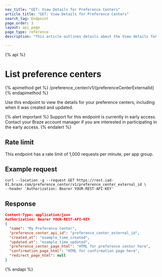 ```yaml
---
nav_title: "GET: View Details for Preference Centers"
article_title: "GET: View Details for Preference Centers"
search_tag: Endpoint
page_order: 3
layout: api_page
page_type: reference
description: "This article outlines details about the View details for preference centers Braze endpoint."

---
```

{% api %}
# List preference centers
{% apimethod get %}
/preference_center/v1/{preferenceCenterExternalId}
{% endapimethod %}

Use this endpoint to view the details for your preference centers, including when it was created and updated.

{% alert important %}
Support for this endpoint is currently in early access. Contact your Braze account manager if you are interested in participating in the early access.
{% endalert %}

## Rate limit

This endpoint has a rate limit of 1,000 requests per minute, per app group.

## Example request

```
curl --location -g --request GET https://rest.iad-01.braze.com/preference_center/v1/preference_center_external_id \
--header 'Authorization: Bearer YOUR-REST-API-KEY'
```

## Response 
```json 
Content-Type: application/json
Authorization: Bearer YOUR-REST-API-KEY
{
  "name": "My Preference Center",
  "preference_center_api_id": "preference_center_external_id",
  "created_at": "example_time_created",
  "updated_at": "example_time_updated",
  "preference_center_page_html": "HTML for preference center here",
  "confirmation_page_html": "HTML for confirmation page here",
  "redirect_page_html": null
}
```

{% endapi %}